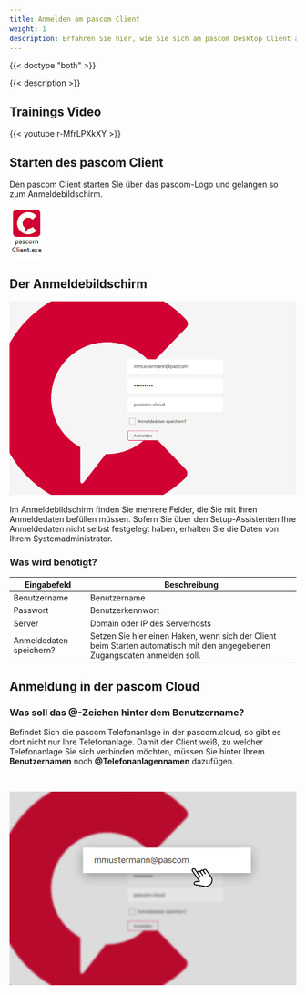 ```yaml
---
title: Anmelden am pascom Client
weight: 1
description: Erfahren Sie hier, wie Sie sich am pascom Desktop Client anmelden
---
```


{{< doctype "both" >}}
 
{{< description >}}

## Trainings Video

{{< youtube r-MfrLPXkXY >}} 


## Starten des pascom Client

Den pascom Client starten Sie über das pascom-Logo und gelangen so zum Anmeldebildschirm.

![pascom Client starten](start.PNG)

## Der Anmeldebildschirm

![Anmeldebildschirm](clientlogin.de.png?width=80%)  

Im Anmeldebildschirm finden Sie mehrere Felder, die Sie mit Ihren Anmeldedaten befüllen müssen. Sofern Sie über den Setup-Assistenten Ihre 
Anmeldedaten nicht selbst festgelegt haben, erhalten Sie die Daten von Ihrem Systemadministrator. 

### Was wird benötigt?

|Eingabefeld|Beschreibung|
|---|---|
|Benutzername|Benutzername|
|Passwort|Benutzerkennwort|
|Server|Domain oder IP des Serverhosts|
|Anmeldedaten speichern?|Setzen Sie hier einen Haken, wenn sich der Client beim Starten automatisch mit den angegebenen Zugangsdaten anmelden soll.|

## Anmeldung in der pascom Cloud

### Was soll das @-Zeichen hinter dem Benutzername?

Befindet Sich die pascom Telefonanlage in der pascom.cloud, so gibt es dort nicht nur Ihre Telefonanlage. Damit der Client weiß, zu welcher Telefonanlage Sie
sich verbinden möchten, müssen Sie hinter Ihrem **Benutzernamen** noch **@Telefonanlagennamen** dazufügen.  

</br>

![Anmeldebildschirm Cloud](cloudlogin.de.png?width=80%)  
